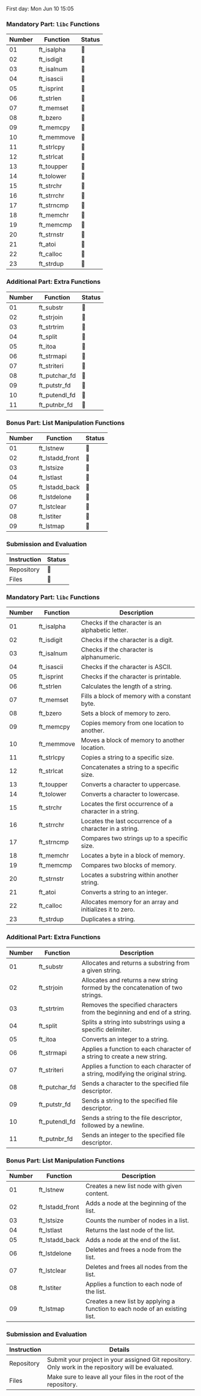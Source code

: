 First day: Mon Jun 10 15:05

### Mandatory Part: `libc` Functions

| Number | Function    | Status  |
|--------|-------------|---------|
| 01     | ft_isalpha  | 🚧       |
| 02     | ft_isdigit  | 🚧       |
| 03     | ft_isalnum  | 🚧       |
| 04     | ft_isascii  | 🚧       |
| 05     | ft_isprint  | 🚧       |
| 06     | ft_strlen   | 🚧       |
| 07     | ft_memset   | 🚧       |
| 08     | ft_bzero    | 🚧       |
| 09     | ft_memcpy   | 🚧       |
| 10     | ft_memmove  | 🚧       |
| 11     | ft_strlcpy  | 🚧       |
| 12     | ft_strlcat  | 🚧       |
| 13     | ft_toupper  | 🚧       |
| 14     | ft_tolower  | 🚧       |
| 15     | ft_strchr   | 🚧       |
| 16     | ft_strrchr  | 🚧       |
| 17     | ft_strncmp  | 🚧       |
| 18     | ft_memchr   | 🚧       |
| 19     | ft_memcmp   | 🚧       |
| 20     | ft_strnstr  | 🚧       |
| 21     | ft_atoi     | 🚧       |
| 22     | ft_calloc   | 🚧       |
| 23     | ft_strdup   | 🚧       |

### Additional Part: Extra Functions

| Number | Function       | Status  |
|--------|----------------|---------|
| 01     | ft_substr      | 🚧       |
| 02     | ft_strjoin     | 🚧       |
| 03     | ft_strtrim     | 🚧       |
| 04     | ft_split       | 🚧       |
| 05     | ft_itoa        | 🚧       |
| 06     | ft_strmapi     | 🚧       |
| 07     | ft_striteri    | 🚧       |
| 08     | ft_putchar_fd  | 🚧       |
| 09     | ft_putstr_fd   | 🚧       |
| 10     | ft_putendl_fd  | 🚧       |
| 11     | ft_putnbr_fd   | 🚧       |

### Bonus Part: List Manipulation Functions

| Number | Function         | Status  |
|--------|------------------|---------|
| 01     | ft_lstnew        | 🚧       |
| 02     | ft_lstadd_front  | 🚧       |
| 03     | ft_lstsize       | 🚧       |
| 04     | ft_lstlast       | 🚧       |
| 05     | ft_lstadd_back   | 🚧       |
| 06     | ft_lstdelone     | 🚧       |
| 07     | ft_lstclear      | 🚧       |
| 08     | ft_lstiter       | 🚧       |
| 09     | ft_lstmap        | 🚧       |

### Submission and Evaluation

| Instruction | Status  |
|-------------|---------|
| Repository  | 🚧       |
| Files       | 🚧       |


### Mandatory Part: `libc` Functions

| Number | Function    | Description                                                         |
|--------|-------------|---------------------------------------------------------------------|
| 01     | ft_isalpha  | Checks if the character is an alphabetic letter.                    |
| 02     | ft_isdigit  | Checks if the character is a digit.                                 |
| 03     | ft_isalnum  | Checks if the character is alphanumeric.                            |
| 04     | ft_isascii  | Checks if the character is ASCII.                                   |
| 05     | ft_isprint  | Checks if the character is printable.                               |
| 06     | ft_strlen   | Calculates the length of a string.                                  |
| 07     | ft_memset   | Fills a block of memory with a constant byte.                       |
| 08     | ft_bzero    | Sets a block of memory to zero.                                     |
| 09     | ft_memcpy   | Copies memory from one location to another.                         |
| 10     | ft_memmove  | Moves a block of memory to another location.                        |
| 11     | ft_strlcpy  | Copies a string to a specific size.                                 |
| 12     | ft_strlcat  | Concatenates a string to a specific size.                           |
| 13     | ft_toupper  | Converts a character to uppercase.                                  |
| 14     | ft_tolower  | Converts a character to lowercase.                                  |
| 15     | ft_strchr   | Locates the first occurrence of a character in a string.            |
| 16     | ft_strrchr  | Locates the last occurrence of a character in a string.             |
| 17     | ft_strncmp  | Compares two strings up to a specific size.                         |
| 18     | ft_memchr   | Locates a byte in a block of memory.                                |
| 19     | ft_memcmp   | Compares two blocks of memory.                                      |
| 20     | ft_strnstr  | Locates a substring within another string.                          |
| 21     | ft_atoi     | Converts a string to an integer.                                    |
| 22     | ft_calloc   | Allocates memory for an array and initializes it to zero.           |
| 23     | ft_strdup   | Duplicates a string.                                                |

### Additional Part: Extra Functions

| Number | Function       | Description                                                                 |
|--------|----------------|-----------------------------------------------------------------------------|
| 01     | ft_substr      | Allocates and returns a substring from a given string.                      |
| 02     | ft_strjoin     | Allocates and returns a new string formed by the concatenation of two strings.|
| 03     | ft_strtrim     | Removes the specified characters from the beginning and end of a string.    |
| 04     | ft_split       | Splits a string into substrings using a specific delimiter.                 |
| 05     | ft_itoa        | Converts an integer to a string.                                            |
| 06     | ft_strmapi     | Applies a function to each character of a string to create a new string.    |
| 07     | ft_striteri    | Applies a function to each character of a string, modifying the original string.|
| 08     | ft_putchar_fd  | Sends a character to the specified file descriptor.                         |
| 09     | ft_putstr_fd   | Sends a string to the specified file descriptor.                            |
| 10     | ft_putendl_fd  | Sends a string to the file descriptor, followed by a newline.               |
| 11     | ft_putnbr_fd   | Sends an integer to the specified file descriptor.                          |

### Bonus Part: List Manipulation Functions

| Number | Function         | Description                                                                 |
|--------|------------------|-----------------------------------------------------------------------------|
| 01     | ft_lstnew        | Creates a new list node with given content.                                 |
| 02     | ft_lstadd_front  | Adds a node at the beginning of the list.                                   |
| 03     | ft_lstsize       | Counts the number of nodes in a list.                                       |
| 04     | ft_lstlast       | Returns the last node of the list.                                          |
| 05     | ft_lstadd_back   | Adds a node at the end of the list.                                         |
| 06     | ft_lstdelone     | Deletes and frees a node from the list.                                     |
| 07     | ft_lstclear      | Deletes and frees all nodes from the list.                                  |
| 08     | ft_lstiter       | Applies a function to each node of the list.                                |
| 09     | ft_lstmap        | Creates a new list by applying a function to each node of an existing list. |

### Submission and Evaluation

| Instruction | Details                                                                                 |
|-------------|-----------------------------------------------------------------------------------------|
| Repository  | Submit your project in your assigned Git repository. Only work in the repository will be evaluated. |
| Files       | Make sure to leave all your files in the root of the repository.                         |
